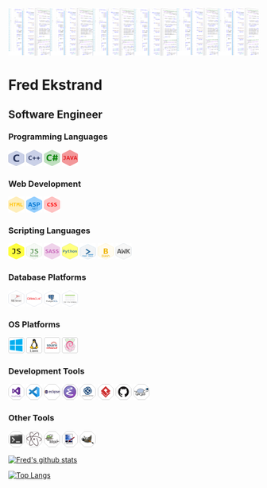 ![Header](https://github.com/FredEkstrand/FredEkstrand/blob/master/Images/banner.png)
# Fred Ekstrand
## Software Engineer 

### Programming Languages

![C Languge](https://github.com/FredEkstrand/FredEkstrand/blob/master/Images/c-language32.png) ![C++](https://github.com/FredEkstrand/FredEkstrand/blob/master/Images/cpp32.png) ![CSharp](https://github.com/FredEkstrand/FredEkstrand/blob/master/Images/csharp32.png) ![Java](https://github.com/FredEkstrand/FredEkstrand/blob/master/Images/java32.png)


### Web Development
![HTML](https://github.com/FredEkstrand/FredEkstrand/blob/master/Images/html32.png) ![asp](https://github.com/FredEkstrand/FredEkstrand/blob/master/Images/aspnet32.png) ![css](https://github.com/FredEkstrand/FredEkstrand/blob/master/Images/css32.png) 

### Scripting Languages
![JS](https://github.com/FredEkstrand/FredEkstrand/blob/master/Images/javascript32.png) ![JSNode](https://github.com/FredEkstrand/FredEkstrand/blob/master/Images/jsnode32.png) ![sass](https://github.com/FredEkstrand/FredEkstrand/blob/master/Images/SASS32.png) ![Python](https://github.com/FredEkstrand/FredEkstrand/blob/master/Images/python32.png) ![PowerShell](https://github.com/FredEkstrand/FredEkstrand/blob/master/Images/powershell32.png) ![Bash](https://github.com/FredEkstrand/FredEkstrand/blob/master/Images/bash32.png) ![AWK](https://github.com/FredEkstrand/FredEkstrand/blob/master/Images/awk32.png)

### Database Platforms
![MSSQL](https://github.com/FredEkstrand/FredEkstrand/blob/master/Images/MSSQL32.png) ![Orcle](https://github.com/FredEkstrand/FredEkstrand/blob/master/Images/Oracle32.png) ![PostgreSQL](https://github.com/FredEkstrand/FredEkstrand/blob/master/Images/PostgreSQL32.png) ![FlatFileDatabase](https://github.com/FredEkstrand/FredEkstrand/blob/master/Images/FlatFileDatabase32.png) 

### OS Platforms
![Windows](https://github.com/FredEkstrand/FredEkstrand/blob/master/Images/WindowsOS32.png) ![Linux](https://github.com/FredEkstrand/FredEkstrand/blob/master/Images/LinuxOS32.png) ![Solaris](https://github.com/FredEkstrand/FredEkstrand/blob/master/Images/solaris32.png) ![Raspberry Pi](https://github.com/FredEkstrand/FredEkstrand/blob/master/Images/Raspberry_Pi32.png)

### Development Tools
![Visual Studio](https://github.com/FredEkstrand/FredEkstrand/blob/master/Images/VisualStudio32.png) ![Visual Studio Code](https://github.com/FredEkstrand/FredEkstrand/blob/master/Images/VisualStudioCode32.png) ![Eclips](https://github.com/FredEkstrand/FredEkstrand/blob/master/Images/Eclipse32.png) ![emacs](https://github.com/FredEkstrand/FredEkstrand/blob/master/Images/Emacs32.png) ![Enterprise Architect](https://github.com/FredEkstrand/FredEkstrand/blob/master/Images/EnterpriseArchitect32.png) ![VisualParadigm](https://github.com/FredEkstrand/FredEkstrand/blob/master/Images/VisualParadigm32.png) ![GitHub](https://github.com/FredEkstrand/FredEkstrand/blob/master/Images/GitHub32.png) ![tortoisesvn](https://github.com/FredEkstrand/FredEkstrand/blob/master/Images/tortoisesvn32.png) 

### Other Tools
![Terminal](https://github.com/FredEkstrand/FredEkstrand/blob/master/Images/Terminal32.png) ![Atom](https://github.com/FredEkstrand/FredEkstrand/blob/master/Images/Atom32.png) ![NotePad++](https://github.com/FredEkstrand/FredEkstrand/blob/master/Images/Notepad++32.png) ![PaintdotNet](https://github.com/FredEkstrand/FredEkstrand/blob/master/Images/PaintNet32.png) ![Gimp](https://github.com/FredEkstrand/FredEkstrand/blob/master/Images/gimp32.png) 

[![Fred's github stats](https://github-readme-stats.vercel.app/api?username=fredekstrand&show_icons=true)](https://github.com/fredekstrand/github-readme-stats)


[![Top Langs](https://github-readme-stats.vercel.app/api/top-langs/?username=fredekstrand&hide=html)](https://github.com/fredekstrand/github-readme-stats) 
